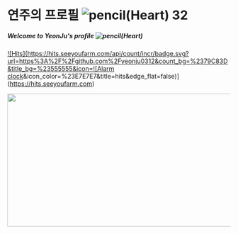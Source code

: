 # 연주의 프로필 ![pencil(Heart) 32](https://github.com/user-attachments/assets/4e094886-f18f-4609-b67c-1ba9695daf71) 
##### Welcome to YeonJu's profile ![pencil(Heart)](https://github.com/user-attachments/assets/7a83a29c-4d72-4f4b-a52a-35f778f172cc)

[![Hits](https://hits.seeyoufarm.com/api/count/incr/badge.svg?url=https%3A%2F%2Fgithub.com%2Fyeonju0312&count_bg=%2379C83D&title_bg=%23555555&icon=![Alarm clock](https://github.com/user-attachments/assets/99ec4507-3cfc-47ac-ac9a-5567399e2932)&icon_color=%23E7E7E7&title=hits&edge_flat=false)](https://hits.seeyoufarm.com)

<a href="https://github.com/devxb/gitanimals">
  <img
    src="https://render.gitanimals.org/farms/yeonju0312"
    width="600"
    height="300"
  />
</a>
